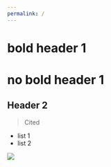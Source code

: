 ```yaml
---
permalink: /
---
```


# **bold header 1**
# no bold header 1

## Header 2

> Cited

- list 1
- list 2

<img src='https://pbs.twimg.com/media/EYEZb15UYAQfWj9.jpg'>

